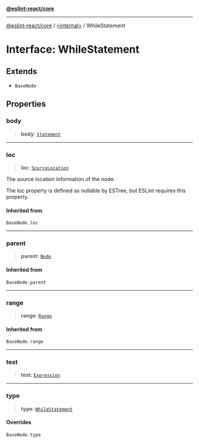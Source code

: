 [**@eslint-react/core**](../../README.md)

***

[@eslint-react/core](../../README.md) / [\<internal\>](../README.md) / WhileStatement

# Interface: WhileStatement

## Extends

- `BaseNode`

## Properties

### body

> **body**: [`Statement`](../type-aliases/Statement.md)

***

### loc

> **loc**: [`SourceLocation`](SourceLocation.md)

The source location information of the node.

The loc property is defined as nullable by ESTree, but ESLint requires this property.

#### Inherited from

`BaseNode.loc`

***

### parent

> **parent**: [`Node`](../type-aliases/Node.md)

#### Inherited from

`BaseNode.parent`

***

### range

> **range**: [`Range`](../type-aliases/Range.md)

#### Inherited from

`BaseNode.range`

***

### test

> **test**: [`Expression`](../type-aliases/Expression.md)

***

### type

> **type**: [`WhileStatement`](../README.md#whilestatement)

#### Overrides

`BaseNode.type`
